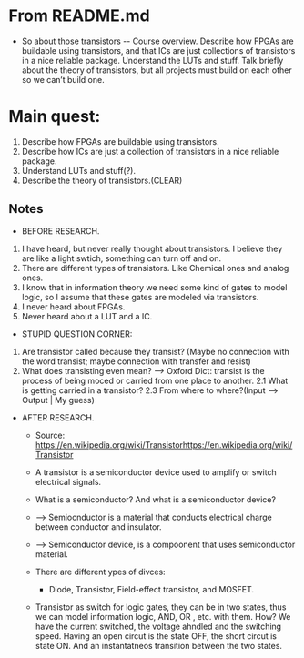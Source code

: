 # From README.md
- So about those transistors -- Course overview. Describe how FPGAs are buildable using transistors, and that ICs are just collections of transistors in a nice reliable package. Understand the LUTs and stuff. Talk briefly about the theory of transistors, but all projects must build on each other so we can’t build one.

# Main quest:
1. Describe how FPGAs are buildable using transistors.
2. Describe how ICs are just a collection of transistors in a nice reliable package.
3. Understand LUTs and stuff(?).
4. Describe the theory of transistors.(CLEAR)

## Notes
- BEFORE RESEARCH.
1. I have heard, but never really thought about transistors. I believe they are like a light swtich, something can turn off and on.
2. There are different types of transistors. Like Chemical ones and analog ones.
3. I know that in information theory we need some kind of gates to model logic, so I assume that these gates are modeled via transistors.
4. I never heard about FPGAs.
5. Never heard about a LUT and a IC.

- STUPID QUESTION CORNER:
1. Are transistor called because they transist?
(Maybe no connection with the word transist; maybe connection with transfer and resist)
2. What does transisting even mean?
--> Oxford Dict:
transist is the process of being moced or carried from one place to another.
2.1 What is getting carried in a transistor? 2.3 From where to where?(Input --> Output | My guess)

- AFTER RESEARCH.
  - Source: https://en.wikipedia.org/wiki/Transistorhttps://en.wikipedia.org/wiki/Transistor

  - A transistor is a semiconductor device used to amplify or switch electrical signals.
  - What is a semiconductor? And what is a semiconductor device?
  - --> Semiocnductor is a material that conducts electrical charge between conductor and insulator.
  - --> Semiconductor device, is a compoonent that uses semiconductor material.
  - There are  different ypes of divces:
    - Diode, Transistor,  Field-effect transistor, and MOSFET.
  - Transistor as switch for logic gates, they can be in two states, thus we can model information logic, AND, OR , etc. with them. How? We have the current switched, the voltage ahndled and the switching speed. Having an open circut is the state OFF, the short circut is state ON. And an instantatneos transition between the two states.
